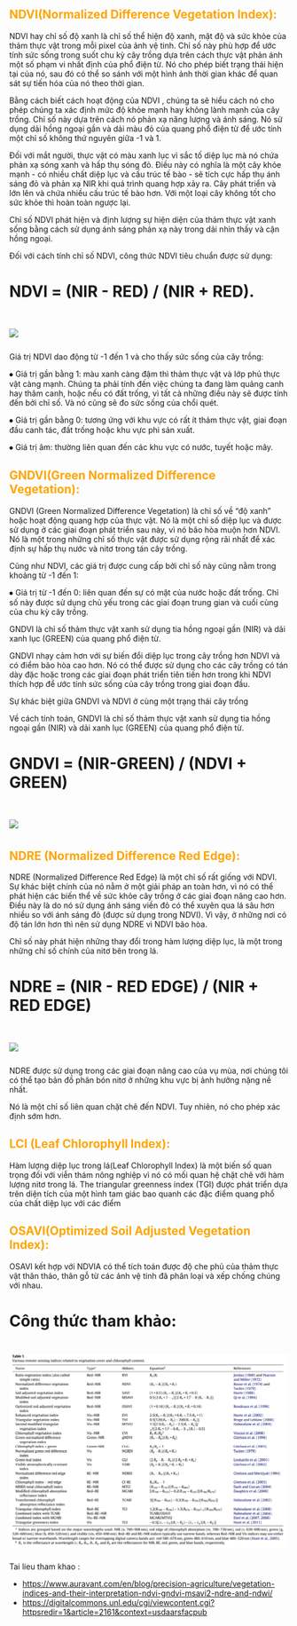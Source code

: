 
<h2 style="color:Orange;"> NDVI(Normalized Difference Vegetation Index): </h2>
NDVI hay chỉ số độ xanh là chỉ số thể hiện độ xanh, mật độ và sức khỏe của thảm thực vật trong mỗi pixel của ảnh vệ tinh.
Chỉ số này phù hợp để ước tính sức sống trong suốt chu kỳ cây trồng dựa trên cách thực vật phản ánh một số phạm vi nhất định của phổ điện từ. Nó cho phép biết trạng thái hiện tại của nó, sau đó có thể so sánh với một hình ảnh thời gian khác để quan sát sự tiến hóa của nó theo thời gian.

Bằng cách biết cách hoạt động của NDVI , chúng ta sẽ hiểu cách nó cho phép chúng ta xác định mức độ khỏe mạnh hay không lành mạnh của cây trồng. Chỉ số này dựa trên cách nó phản xạ năng lượng và ánh sáng. Nó sử dụng dải hồng ngoại gần và dải màu đỏ của quang phổ điện từ để ước tính một chỉ số không thứ nguyên giữa -1 và 1.

Đối với mắt người, thực vật có màu xanh lục vì sắc tố diệp lục mà nó chứa phản xạ sóng xanh và hấp thụ sóng đỏ. Điều này có nghĩa là một cây khỏe mạnh - có nhiều chất diệp lục và cấu trúc tế bào - sẽ tích cực hấp thụ ánh sáng đỏ và phản xạ NIR khi quá trình quang hợp xảy ra. Cây phát triển và lớn lên và chứa nhiều cấu trúc tế bào hơn. Với một loại cây không tốt cho sức khỏe thì hoàn toàn ngược lại.

Chỉ số NDVI phát hiện và định lượng sự hiện diện của thảm thực vật xanh sống bằng cách sử dụng ánh sáng phản xạ này trong dải nhìn thấy và cận hồng ngoại.

Đối với cách tính chỉ số NDVI, công thức NDVI tiêu chuẩn được sử dụng:

<h1 >NDVI = (NIR - RED) / (NIR + RED). </h1>

<h1> <img src="https://www.auravant.com/wp-content/uploads/2021/07/NDVI-values-by-crop-condition.jpeg"></h1>

Giá trị NDVI dao động từ -1 đến 1 và cho thấy sức sống của cây trồng:

⦁ Giá trị gần bằng 1: màu xanh càng đậm thì thảm thực vật và lớp phủ thực vật càng mạnh. Chúng ta phải tính đến việc chúng ta đang làm quảng canh hay thâm canh, hoặc nếu có đất trống, vì tất cả những điều này sẽ được tính đến bởi chỉ số. Và nó cũng sẽ đo sức sống của chổi quét.

⦁ Giá trị gần bằng 0: tương ứng với khu vực có rất ít thảm thực vật, giai đoạn đầu canh tác, đất trống hoặc khu vực phi sản xuất.

⦁ Giá trị âm: thường liên quan đến các khu vực có nước, tuyết hoặc mây.

<h2 style="color:Orange;">GNDVI(Green Normalized Difference Vegetation):</h2>
GNDVI (Green Normalized Difference Vegetation) là chỉ số về “độ xanh” hoặc hoạt động quang hợp của thực vật. Nó là một chỉ số diệp lục và được sử dụng ở các giai đoạn phát triển sau này, vì nó bão hòa muộn hơn NDVI. Nó là một trong những chỉ số thực vật được sử dụng rộng rãi nhất để xác định sự hấp thụ nước và nitơ trong tán cây trồng.

Cũng như NDVI, các giá trị được cung cấp bởi chỉ số này cũng nằm trong khoảng từ -1 đến 1:

⦁ Giá trị từ -1 đến 0: liên quan đến sự có mặt của nước hoặc đất trống. Chỉ số này được sử dụng chủ yếu trong các giai đoạn trung gian và cuối cùng của chu kỳ cây trồng.

GNDVI là chỉ số thảm thực vật xanh sử dụng tia hồng ngoại gần (NIR) và dải xanh lục (GREEN) của quang phổ điện từ.

GNDVI nhạy cảm hơn với sự biến đổi diệp lục trong cây trồng hơn NDVI và có điểm bão hòa cao hơn. Nó có thể được sử dụng cho các cây trồng có tán dày đặc hoặc trong các giai đoạn phát triển tiên tiến hơn trong khi NDVI thích hợp để ước tính sức sống của cây trồng trong giai đoạn đầu.

Sự khác biệt giữa GNDVI và NDVI ở cùng một trạng thái cây trồng

Về cách tính toán, GNDVI là chỉ số thảm thực vật xanh sử dụng tia hồng ngoại gần (NIR) và dải xanh lục (GREEN) của quang phổ điện từ.

<h1>GNDVI = (NIR-GREEN) / (NDVI + GREEN)<h1>


<h1> <img src="https://www.auravant.com/wp-content/uploads/2021/07/GNDVI-vs-NDVI-differences-at-same-crop-status.png"> </h1>



<h2 style="color:Orange;">NDRE (Normalized Difference Red Edge):</h2>
NDRE (Normalized Difference Red Edge) là một chỉ số rất giống với NDVI. Sự khác biệt chính của nó nằm ở một giải pháp an toàn hơn, vì nó có thể phát hiện các biến thể về sức khỏe cây trồng ở các giai đoạn nâng cao hơn. Điều này là do nó sử dụng ánh sáng viền đỏ có thể xuyên qua lá sâu hơn nhiều so với ánh sáng đỏ (được sử dụng trong NDVI). Vì vậy, ở những nơi có độ tán lớn hơn thì nên sử dụng NDRE vì NDVI bão hòa.

Chỉ số này phát hiện những thay đổi trong hàm lượng diệp lục, là một trong những chỉ số chính của nitơ bên trong lá.

<h1> NDRE = (NIR - RED EDGE) / (NIR + RED EDGE) </h1>

<h1> <img src="https://imgs.search.brave.com/FkcAlu7J0gYXG6x2vAeKi50AfQfEQ59WDnnPi7g7k8Q/rs:fit:514:322:1/g:ce/aHR0cDovL2V1bWV0/cmFpbi5vcmcvZGF0/YS8zLzM2L2ZsYXNo/LzM2LmpwZw" > </h1>
NDRE được sử dụng trong các giai đoạn nâng cao của vụ mùa, nơi chúng tôi có thể tạo bản đồ phân bón nitơ ở những khu vực bị ảnh hưởng nặng nề nhất.

Nó là một chỉ số liên quan chặt chẽ đến NDVI. Tuy nhiên, nó cho phép xác định sớm hơn.

 <h2 style="color:Orange;">LCI (Leaf Chlorophyll Index):</h2>
Hàm lượng diệp lục  trong lá(Leaf Chlorophyll Index) là một biến số quan trọng đối với viễn thám nông nghiệp vì nó có mối quan hệ chặt chẽ với hàm lượng nitơ trong lá. The triangular greenness index (TGI) được phát triển dựa trên diện tích của một hình tam giác bao quanh các đặc điểm quang phổ của chất diệp lục với các điểm
<h2 style="color:Orange;">OSAVI(Optimized Soil Adjusted Vegetation Index):</h2>

OSAVI kết hợp với NDVIA có thể tích toán được độ che phủ của thảm thực vật thân thảo, thân gỗ từ các ảnh vệ tinh đã phân loại và xếp chống chúng với nhau.


 <h1>Công thức tham khảo:</h1>
 <h1> <img src="https://github.com/BLOC3AN/NDVI-rtr/blob/main/Cong_thuc_NDVI.png?raw=true" > </h1>
 

Tai lieu tham khao : 
- https://www.auravant.com/en/blog/precision-agriculture/vegetation-indices-and-their-interpretation-ndvi-gndvi-msavi2-ndre-and-ndwi/
- https://digitalcommons.unl.edu/cgi/viewcontent.cgi?httpsredir=1&article=2161&context=usdaarsfacpub
